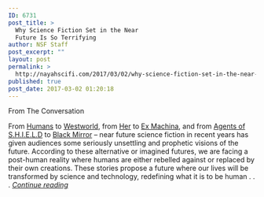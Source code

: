 ```yaml
---
ID: 6731
post_title: >
  Why Science Fiction Set in the Near
  Future Is So Terrifying
author: NSF Staff
post_excerpt: ""
layout: post
permalink: >
  http://nayahscifi.com/2017/03/02/why-science-fiction-set-in-the-near-future-is-so-terrifying/
published: true
post_date: 2017-03-02 01:20:18
---
```

From The Conversation

From <a href="http://www.imdb.com/title/tt4122068/">Humans</a> to <a href="http://www.imdb.com/title/tt0475784/?ref_=fn_al_tt_1">Westworld</a>, from <a href="http://www.imdb.com/title/tt1798709/">Her</a> to <a href="http://www.imdb.com/title/tt0470752/">Ex Machina</a>, and from <a href="http://www.imdb.com/title/tt2364582/?ref_=nv_sr_1">Agents of S.H.I.E.L.D</a> to <a href="http://www.imdb.com/title/tt2085059/?ref_=fn_al_tt_1">Black Mirror</a> – near future science fiction in recent years has given audiences some seriously unsettling and prophetic visions of the future. According to these alternative or imagined futures, we are facing a post-human reality where humans are either rebelled against or replaced by their own creations. These stories propose a future where our lives will be transformed by science and technology, redefining what it is to be human . . . <a href="http://theconversation.com/why-science-fiction-set-in-the-near-future-is-so-terrifying-73474"><em>Continue reading</em></a>